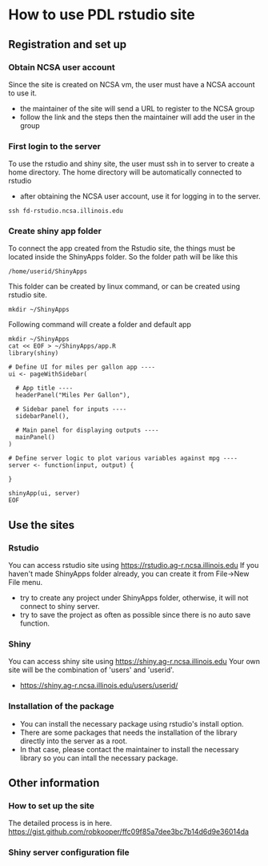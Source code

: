 # How to use PDL rstudio site

## Registration and set up
### Obtain NCSA user account
Since the site is created on NCSA vm, the user must have a NCSA account to use it.
- the maintainer of the site will send a URL to register to the NCSA group
- follow the link and the steps then the maintainer will add the user in the group

### First login to the server
To use the rstudio and shiny site, the user must ssh in to server to create a home directory. 
The home directory will be automatically connected to rstudio
- after obtaining the NCSA user account, use it for logging in to the server.
```
ssh fd-rstudio.ncsa.illinois.edu
```
### Create shiny app folder
To connect the app created from the Rstudio site, the things must be located inside the ShinyApps folder. 
So the folder path will be like this
```angular2svg
/home/userid/ShinyApps
```
This folder can be created by linux command, or can be created using rstudio site.
```angular2svg
mkdir ~/ShinyApps
```
Following command will create a folder and default app 
```angular2svg
mkdir ~/ShinyApps
cat << EOF > ~/ShinyApps/app.R
library(shiny)

# Define UI for miles per gallon app ----
ui <- pageWithSidebar(

  # App title ----
  headerPanel("Miles Per Gallon"),

  # Sidebar panel for inputs ----
  sidebarPanel(),

  # Main panel for displaying outputs ----
  mainPanel()
)

# Define server logic to plot various variables against mpg ----
server <- function(input, output) {

}

shinyApp(ui, server)
EOF
```

## Use the sites
### Rstudio
You can access rstudio site using https://rstudio.ag-r.ncsa.illinois.edu
If you haven't made ShinyApps folder already, you can create it from File->New File menu.
- try to create any project under ShinyApps folder, otherwise, it will not connect to shiny server.
- try to save the project as often as possible since there is no auto save function.

### Shiny
You can access shiny site using https://shiny.ag-r.ncsa.illinois.edu
Your own site will be the combination of 'users' and 'userid'. 
- https://shiny.ag-r.ncsa.illinois.edu/users/userid/

### Installation of the package
- You can install the necessary package using rstudio's install option.
- There are some packages that needs the installation of the library directly into the server as a root.
- In that case, please contact the maintainer to install the necessary library so you can intall the necessary package.

## Other information
### How to set up the site
The detailed process is in here. https://gist.github.com/robkooper/ffc09f85a7dee3bc7b14d6d9e36014da

### Shiny server configuration file

